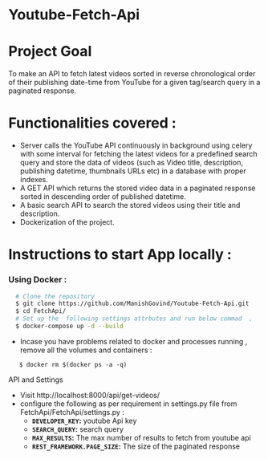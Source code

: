 # Youtube-Fetch-Api

# Project Goal

To make an API to fetch latest videos sorted in reverse chronological order of their publishing date-time from YouTube for a given tag/search query in a paginated response.

# Functionalities covered :

- Server calls the YouTube API continuously in background using celery  with some interval for fetching the latest videos for a predefined search query and store the data of videos (such as Video title, description, publishing datetime, thumbnails URLs etc) in a database with proper indexes.
- A GET API which returns the stored video data in a paginated response sorted in descending order of published datetime.
- A basic search API to search the stored videos using their title and description.
- Dockerization of the  project.

# Instructions to start App locally :
### Using Docker :
```bash
  # Clone the repository
  $ git clone https://github.com/ManishGovind/Youtube-Fetch-Api.git
  $ cd FetchApi/
  # Set up the  following settings attrbutes and run below commad  ,  
  $ docker-compose up -d --build  
  ```
* Incase you have problems related to docker and processes running  , remove all the volumes and containers :
```
   $ docker rm $(docker ps -a -q)
```   
API and Settings 
* Visit http://localhost:8000/api/get-videos/
* configure the following as per requirement  in settings.py file  from FetchApi/FetchApi/settings.py  :
  - **`DEVELOPER_KEY`:**  youtube Api key
  - **`SEARCH_QUERY`:**  search query
  - **`MAX_RESULTS`:** The max number of results to fetch from youtube api 
  - **`REST_FRAMEWORK.PAGE_SIZE`:** The size of the paginated response 
